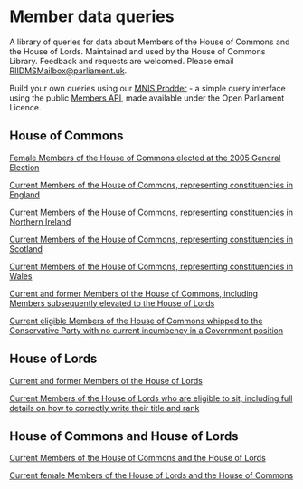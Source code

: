 # Member data queries

A library of queries for data about Members of the House of Commons and the House of Lords. Maintained and used by the House of Commons Library. Feedback and requests are welcomed. Please email [RIIDMSMailbox@parliament.uk](mailto:RIIDMSMailbox@parliament.uk).

Build your own queries using our [MNIS Prodder](https://mnis-prodder.herokuapp.com/) - a simple query interface using the public [Members API](https://data.parliament.uk/membersdataplatform/default.aspx), made available under the Open Parliament Licence.


## House of Commons

[Female Members of the House of Commons elected at the 2005 General Election](http://data.parliament.uk/membersdataplatform/services/mnis/members/query/membership=all%7Cgender=F%7Chouse*commons%7Creturnedatelection=2005%20general%20election/)

[Current Members of the House of Commons, representing constituencies in England](https://mnis-prodder.herokuapp.com/parse?filter=house=both|constituencyinarea=England&include=)

[Current Members of the House of Commons, representing constituencies in Northern Ireland](https://mnis-prodder.herokuapp.com/parse?filter=house=both|constituencyinarea=Northern%20Ireland&include=)

[Current Members of the House of Commons, representing constituencies in Scotland](https://mnis-prodder.herokuapp.com/parse?filter=house=both|constituencyinarea=Scotland&include=)

[Current Members of the House of Commons, representing constituencies in Wales](https://mnis-prodder.herokuapp.com/parse?filter=house=both|constituencyinarea=Wales&include=)

[Current and former Members of the House of Commons, including Members subsequently elevated to the House of Lords](https://mnis-prodder.herokuapp.com/parse?filter=membership=all|house*commons&include=)

[Current eligible Members of the House of Commons whipped to the Conservative Party with no current incumbency in a Government position](https://mnis-prodder.herokuapp.com/parse?filter=house=commons|iseligible=true|partyid=4|holdsgovernmentpost=false&include=)

## House of Lords

[Current and former Members of the House of Lords](https://mnis-prodder.herokuapp.com/parse?filter=membership=all|house*lords&include=)

[Current Members of the House of Lords who are eligible to sit, including full details on how to correctly write their title and rank](http://data.parliament.uk/membersdataplatform/services/mnis/members/query/House=Lords|IsEligible=true/PreferredNames)

## House of Commons and House of Lords

[Current Members of the House of Commons and the House of Lords](https://mnis-prodder.herokuapp.com/parse?filter=house=both&include=)

[Current female Members of the House of Lords and the House of Commons](http://data.parliament.uk/membersdataplatform/services/mnis/members/query/gender=F%7Chouse=both/)
